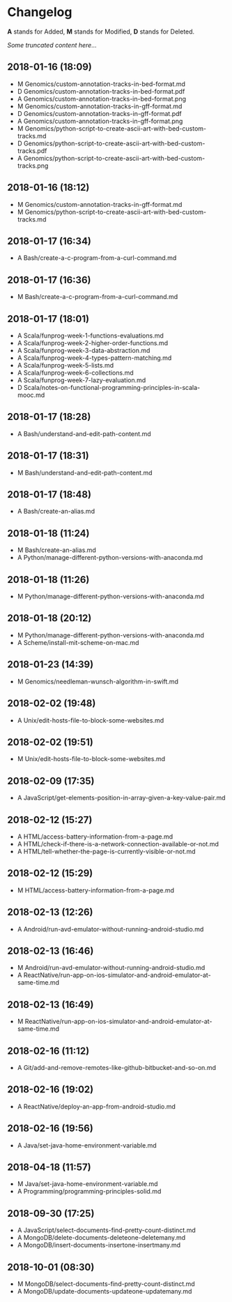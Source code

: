 # Changelog

__A__ stands for Added, __M__ stands for Modified, __D__ stands for Deleted.

_Some truncated content here..._

## 2018-01-16 (18:09)
* M  Genomics/custom-annotation-tracks-in-bed-format.md
* D  Genomics/custom-annotation-tracks-in-bed-format.pdf
* A  Genomics/custom-annotation-tracks-in-bed-format.png
* M  Genomics/custom-annotation-tracks-in-gff-format.md
* D  Genomics/custom-annotation-tracks-in-gff-format.pdf
* A  Genomics/custom-annotation-tracks-in-gff-format.png
* M  Genomics/python-script-to-create-ascii-art-with-bed-custom-tracks.md
* D  Genomics/python-script-to-create-ascii-art-with-bed-custom-tracks.pdf
* A  Genomics/python-script-to-create-ascii-art-with-bed-custom-tracks.png

## 2018-01-16 (18:12)
* M  Genomics/custom-annotation-tracks-in-gff-format.md
* M  Genomics/python-script-to-create-ascii-art-with-bed-custom-tracks.md

## 2018-01-17 (16:34)
* A  Bash/create-a-c-program-from-a-curl-command.md

## 2018-01-17 (16:36)
* M  Bash/create-a-c-program-from-a-curl-command.md

## 2018-01-17 (18:01)
* A  Scala/funprog-week-1-functions-evaluations.md
* A  Scala/funprog-week-2-higher-order-functions.md
* A  Scala/funprog-week-3-data-abstraction.md
* A  Scala/funprog-week-4-types-pattern-matching.md
* A  Scala/funprog-week-5-lists.md
* A  Scala/funprog-week-6-collections.md
* A  Scala/funprog-week-7-lazy-evaluation.md
* D  Scala/notes-on-functional-programming-principles-in-scala-mooc.md

## 2018-01-17 (18:28)
* A  Bash/understand-and-edit-path-content.md

## 2018-01-17 (18:31)
* M  Bash/understand-and-edit-path-content.md

## 2018-01-17 (18:48)
* A  Bash/create-an-alias.md

## 2018-01-18 (11:24)
* M  Bash/create-an-alias.md
* A  Python/manage-different-python-versions-with-anaconda.md

## 2018-01-18 (11:26)
* M  Python/manage-different-python-versions-with-anaconda.md

## 2018-01-18 (20:12)
* M  Python/manage-different-python-versions-with-anaconda.md
* A  Scheme/install-mit-scheme-on-mac.md

## 2018-01-23 (14:39)
* M  Genomics/needleman-wunsch-algorithm-in-swift.md

## 2018-02-02 (19:48)
* A  Unix/edit-hosts-file-to-block-some-websites.md

## 2018-02-02 (19:51)
* M  Unix/edit-hosts-file-to-block-some-websites.md

## 2018-02-09 (17:35)
* A  JavaScript/get-elements-position-in-array-given-a-key-value-pair.md

## 2018-02-12 (15:27)
* A  HTML/access-battery-information-from-a-page.md
* A  HTML/check-if-there-is-a-network-connection-available-or-not.md
* A  HTML/tell-whether-the-page-is-currently-visible-or-not.md

## 2018-02-12 (15:29)
* M  HTML/access-battery-information-from-a-page.md

## 2018-02-13 (12:26)
* A  Android/run-avd-emulator-without-running-android-studio.md

## 2018-02-13 (16:46)
* M  Android/run-avd-emulator-without-running-android-studio.md
* A  ReactNative/run-app-on-ios-simulator-and-android-emulator-at-same-time.md

## 2018-02-13 (16:49)
* M  ReactNative/run-app-on-ios-simulator-and-android-emulator-at-same-time.md

## 2018-02-16 (11:12)
* A  Git/add-and-remove-remotes-like-github-bitbucket-and-so-on.md

## 2018-02-16 (19:02)
* A  ReactNative/deploy-an-app-from-android-studio.md

## 2018-02-16 (19:56)
* A  Java/set-java-home-environment-variable.md

## 2018-04-18 (11:57)
* M  Java/set-java-home-environment-variable.md
* A  Programming/programming-principles-solid.md

## 2018-09-30 (17:25)
* A  JavaScript/select-documents-find-pretty-count-distinct.md
* A  MongoDB/delete-documents-deleteone-deletemany.md
* A  MongoDB/insert-documents-insertone-insertmany.md

## 2018-10-01 (08:30)
* M  MongoDB/select-documents-find-pretty-count-distinct.md
* A  MongoDB/update-documents-updateone-updatemany.md


